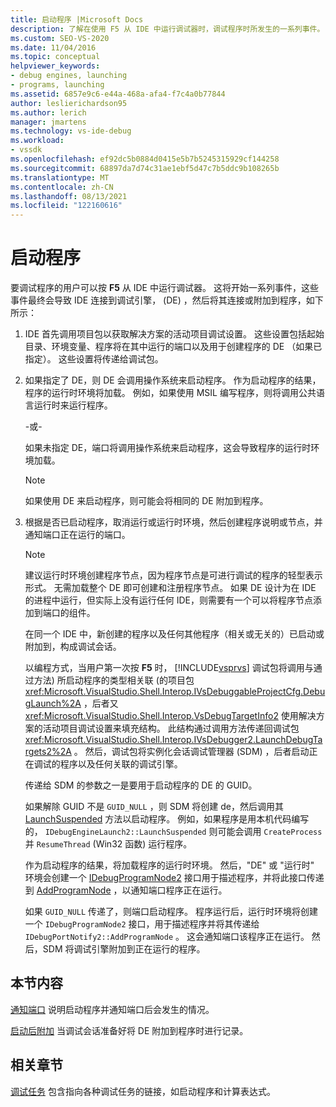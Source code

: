 ```yaml
---
title: 启动程序 |Microsoft Docs
description: 了解在使用 F5 从 IDE 中运行调试器时，调试程序时所发生的一系列事件。
ms.custom: SEO-VS-2020
ms.date: 11/04/2016
ms.topic: conceptual
helpviewer_keywords:
- debug engines, launching
- programs, launching
ms.assetid: 6857e9c6-e44a-468a-afa4-f7c4a0b77844
author: leslierichardson95
ms.author: lerich
manager: jmartens
ms.technology: vs-ide-debug
ms.workload:
- vssdk
ms.openlocfilehash: ef92dc5b0884d0415e5b7b5245315929cf144258
ms.sourcegitcommit: 68897da7d74c31ae1ebf5d47c7b5ddc9b108265b
ms.translationtype: MT
ms.contentlocale: zh-CN
ms.lasthandoff: 08/13/2021
ms.locfileid: "122160616"
---
```

# <a name="launch-a-program"></a>启动程序
要调试程序的用户可以按 **F5** 从 IDE 中运行调试器。 这将开始一系列事件，这些事件最终会导致 IDE 连接到调试引擎， (DE) ，然后将其连接或附加到程序，如下所示：

1. IDE 首先调用项目包以获取解决方案的活动项目调试设置。 这些设置包括起始目录、环境变量、程序将在其中运行的端口以及用于创建程序的 DE （如果已指定）。 这些设置将传递给调试包。

2. 如果指定了 DE，则 DE 会调用操作系统来启动程序。 作为启动程序的结果，程序的运行时环境将加载。 例如，如果使用 MSIL 编写程序，则将调用公共语言运行时来运行程序。

    -或-

    如果未指定 DE，端口将调用操作系统来启动程序，这会导致程序的运行时环境加载。

   > [!NOTE]
   > 如果使用 DE 来启动程序，则可能会将相同的 DE 附加到程序。

3. 根据是否已启动程序，取消运行或运行时环境，然后创建程序说明或节点，并通知端口正在运行的端口。

   > [!NOTE]
   > 建议运行时环境创建程序节点，因为程序节点是可进行调试的程序的轻型表示形式。 无需加载整个 DE 即可创建和注册程序节点。 如果 DE 设计为在 IDE 的进程中运行，但实际上没有运行任何 IDE，则需要有一个可以将程序节点添加到端口的组件。

   在同一个 IDE 中，新创建的程序以及任何其他程序（相关或无关的）已启动或附加到，构成调试会话。

   以编程方式，当用户第一次按 **F5** 时， [!INCLUDE[vsprvs](../../code-quality/includes/vsprvs_md.md)] 调试包将调用与通过方法) 所启动程序的类型相关联 (的项目包 <xref:Microsoft.VisualStudio.Shell.Interop.IVsDebuggableProjectCfg.DebugLaunch%2A> ，后者又 <xref:Microsoft.VisualStudio.Shell.Interop.VsDebugTargetInfo2> 使用解决方案的活动项目调试设置来填充结构。 此结构通过调用方法传递回调试包 <xref:Microsoft.VisualStudio.Shell.Interop.IVsDebugger2.LaunchDebugTargets2%2A> 。 然后，调试包将实例化会话调试管理器 (SDM) ，后者启动正在调试的程序以及任何关联的调试引擎。

   传递给 SDM 的参数之一是要用于启动程序的 DE 的 GUID。

   如果解除 GUID 不是 `GUID_NULL` ，则 SDM 将创建 de，然后调用其 [LaunchSuspended](../../extensibility/debugger/reference/idebugenginelaunch2-launchsuspended.md) 方法以启动程序。 例如，如果程序是用本机代码编写的， `IDebugEngineLaunch2::LaunchSuspended` 则可能会调用 `CreateProcess` 并 `ResumeThread` (Win32 函数) 运行程序。

   作为启动程序的结果，将加载程序的运行时环境。 然后，"DE" 或 "运行时" 环境会创建一个 [IDebugProgramNode2](../../extensibility/debugger/reference/idebugprogramnode2.md) 接口用于描述程序，并将此接口传递到 [AddProgramNode](../../extensibility/debugger/reference/idebugportnotify2-addprogramnode.md) ，以通知端口程序正在运行。

   如果 `GUID_NULL` 传递了，则端口启动程序。 程序运行后，运行时环境将创建一个 `IDebugProgramNode2` 接口，用于描述程序并将其传递给 `IDebugPortNotify2::AddProgramNode` 。 这会通知端口该程序正在运行。 然后，SDM 将调试引擎附加到正在运行的程序。

## <a name="in-this-section"></a>本节内容
 [通知端口](../../extensibility/debugger/notifying-the-port.md) 说明启动程序并通知端口后会发生的情况。

 [启动后附加](../../extensibility/debugger/attaching-after-a-launch.md) 当调试会话准备好将 DE 附加到程序时进行记录。

## <a name="related-sections"></a>相关章节
 [调试任务](../../extensibility/debugger/debugging-tasks.md) 包含指向各种调试任务的链接，如启动程序和计算表达式。
